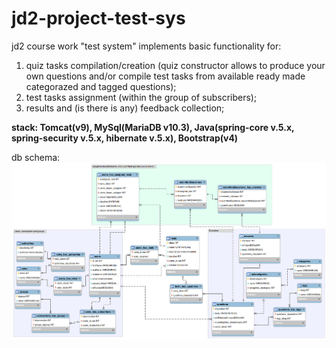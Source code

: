 # jd2-project-test-sys
<h>jd2 course work "test system" implements basic functionality for:<h>
<ol>
 <li>
  quiz tasks compilation/creation (quiz constructor allows to produce your own questions and/or compile test tasks from available ready made categorazed and tagged questions);
 </li>
<li>
  test tasks assignment (within the group of subscribers);
</li>
<li>
  results and (is there is any) feedback collection;
</li>
</ol>
 
**stack: Tomcat(v9), MySql(MariaDB v10.3), Java(spring-core v.5.x, spring-security v.5.x, hibernate v.5.x), Bootstrap(v4)**

db schema:
![](db-schema-picture-05.png)
